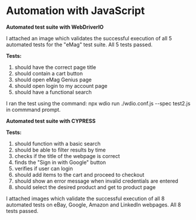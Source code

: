 # Automation with JavaScript

**Automated test suite with WebDriverIO**

I attached an image which validates the successful execution of all 5 automated tests for the "eMag" test suite.
All 5 tests passed.

**Tests:**

1. should have the correct page title
2. should contain a cart button
3. should open eMag Genius page
4. should open login to my account page
5. should have a functional search

I ran the test using the command: npx wdio run ./wdio.conf.js --spec test2.js in commmand prompt.

**Automated test suite with CYPRESS**

**Tests:**

1. should function with a basic search 
2. should be able to filter results by time
3. checks if the title of the webpage is correct
4. finds the "Sign in with Google" button
5. verifies if user can login
6. should add items to the cart and proceed to checkout
7. should show an error message when invalid credentials are entered
8. should select the desired product and get to product page

I attached images which validate the successful execution of all 8 automated tests on eBay, Google, Amazon and LinkedIn webpages.
All 8 tests passed.


